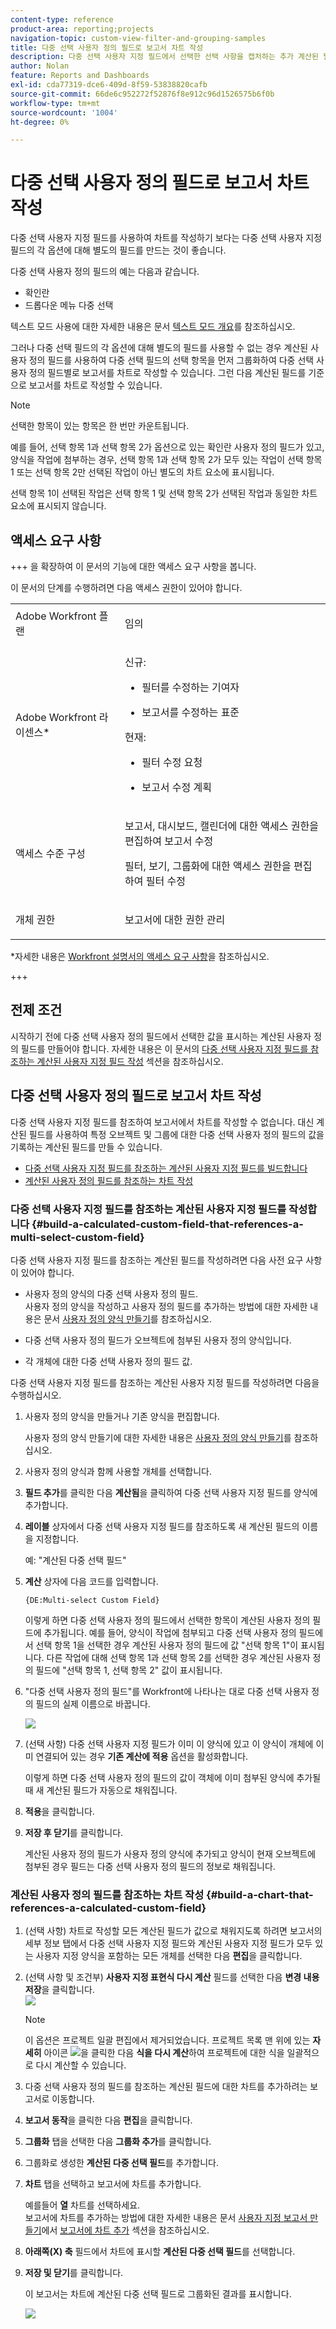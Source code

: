 ```yaml
---
content-type: reference
product-area: reporting;projects
navigation-topic: custom-view-filter-and-grouping-samples
title: 다중 선택 사용자 정의 필드로 보고서 차트 작성
description: 다중 선택 사용자 지정 필드에서 선택한 선택 사항을 캡처하는 추가 계산된 필드를 생성한 후에만 다중 선택 사용자 지정 필드로 보고서를 차트로 작성할 수 있습니다.
author: Nolan
feature: Reports and Dashboards
exl-id: cda77319-dce6-409d-8f59-53838820cafb
source-git-commit: 66de6c952272f52876f8e912c96d1526575b6f0b
workflow-type: tm+mt
source-wordcount: '1004'
ht-degree: 0%

---
```


# 다중 선택 사용자 정의 필드로 보고서 차트 작성

<!--Audited: 11/2024-->

<!--<span class="preview">The highlighted information on this page refers to functionality not yet generally available. It is available for all customers in the Preview environment and for a select group of customers in the Production environment.</span>-->

다중 선택 사용자 지정 필드를 사용하여 차트를 작성하기 보다는 다중 선택 사용자 지정 필드의 각 옵션에 대해 별도의 필드를 만드는 것이 좋습니다.

다중 선택 사용자 정의 필드의 예는 다음과 같습니다.

* 확인란
* 드롭다운 메뉴 다중 선택

텍스트 모드 사용에 대한 자세한 내용은 문서 [텍스트 모드 개요](../../../reports-and-dashboards/reports/text-mode/understand-text-mode.md)를 참조하십시오.

그러나 다중 선택 필드의 각 옵션에 대해 별도의 필드를 사용할 수 없는 경우 계산된 사용자 정의 필드를 사용하여 다중 선택 필드의 선택 항목을 먼저 그룹화하여 다중 선택 사용자 정의 필드별로 보고서를 차트로 작성할 수 있습니다. 그런 다음 계산된 필드를 기준으로 보고서를 차트로 작성할 수 있습니다.

>[!NOTE]
>
>선택한 항목이 있는 항목은 한 번만 카운트됩니다.
>
>예를 들어, 선택 항목 1과 선택 항목 2가 옵션으로 있는 확인란 사용자 정의 필드가 있고, 양식을 작업에 첨부하는 경우, 선택 항목 1과 선택 항목 2가 모두 있는 작업이 선택 항목 1 또는 선택 항목 2만 선택된 작업이 아닌 별도의 차트 요소에 표시됩니다.
>
>선택 항목 1이 선택된 작업은 선택 항목 1 및 선택 항목 2가 선택된 작업과 동일한 차트 요소에 표시되지 않습니다.

## 액세스 요구 사항

+++ 을 확장하여 이 문서의 기능에 대한 액세스 요구 사항을 봅니다.

이 문서의 단계를 수행하려면 다음 액세스 권한이 있어야 합니다.

<table style="table-layout:auto"> 
 <col> 
 <col> 
 <tbody> 
  <tr> 
   <td role="rowheader">Adobe Workfront 플랜</td> 
   <td> <p>임의</p> </td> 
  </tr> 
  <tr> 
   <td role="rowheader">Adobe Workfront 라이센스*</td> 
   <td> 
    <p>신규:</p>
   <ul><li><p>필터를 수정하는 기여자 </p></li>
   <li><p>보고서를 수정하는 표준</p></li> </ul>

<p>현재:</p>
   <ul><li><p>필터 수정 요청 </p></li>
   <li><p>보고서 수정 계획</p></li> </ul></td> 
  </tr> 
  <tr> 
   <td role="rowheader">액세스 수준 구성</td> 
   <td> <p>보고서, 대시보드, 캘린더에 대한 액세스 권한을 편집하여 보고서 수정</p> <p>필터, 보기, 그룹화에 대한 액세스 권한을 편집하여 필터 수정</p> </td> 
  </tr> 
  <tr> 
   <td role="rowheader">개체 권한</td> 
   <td> <p>보고서에 대한 권한 관리</p>  </td> 
  </tr> 
 </tbody> 
</table>

*자세한 내용은 [Workfront 설명서의 액세스 요구 사항](/help/quicksilver/administration-and-setup/add-users/access-levels-and-object-permissions/access-level-requirements-in-documentation.md)을 참조하십시오.

+++

## 전제 조건

시작하기 전에 다중 선택 사용자 정의 필드에서 선택한 값을 표시하는 계산된 사용자 정의 필드를 만들어야 합니다. 자세한 내용은 이 문서의 [다중 선택 사용자 지정 필드를 참조하는 계산된 사용자 지정 필드 작성](#build-a-calculated-custom-field-that-references-a-multi-select-custom-field) 섹션을 참조하십시오.

## 다중 선택 사용자 정의 필드로 보고서 차트 작성

<!--
<p data-mc-conditions="QuicksilverOrClassic.Draft mode">(NOTE: this moved to its own article, linked in the Note above!)</p>
-->

다중 선택 사용자 지정 필드를 참조하여 보고서에서 차트를 작성할 수 없습니다. 대신 계산된 필드를 사용하여 특정 오브젝트 및 그룹에 대한 다중 선택 사용자 정의 필드의 값을 기록하는 계산된 필드를 만들 수 있습니다. 

* [다중 선택 사용자 지정 필드를 참조하는 계산된 사용자 지정 필드를 빌드합니다](#build-a-calculated-custom-field-that-references-a-multi-select-custom-field)
* [계산된 사용자 정의 필드를 참조하는 차트 작성](#build-a-chart-that-references-a-calculated-custom-field)

### 다중 선택 사용자 지정 필드를 참조하는 계산된 사용자 지정 필드를 작성합니다 {#build-a-calculated-custom-field-that-references-a-multi-select-custom-field}

다중 선택 사용자 지정 필드를 참조하는 계산된 필드를 작성하려면 다음 사전 요구 사항이 있어야 합니다.

* 사용자 정의 양식의 다중 선택 사용자 정의 필드.\
  사용자 정의 양식을 작성하고 사용자 정의 필드를 추가하는 방법에 대한 자세한 내용은 문서 [사용자 정의 양식 만들기](/help/quicksilver/administration-and-setup/customize-workfront/create-manage-custom-forms/form-designer/design-a-form/design-a-form.md)를 참조하십시오.

* 다중 선택 사용자 정의 필드가 오브젝트에 첨부된 사용자 정의 양식입니다.
* 각 개체에 대한 다중 선택 사용자 정의 필드 값.

다중 선택 사용자 지정 필드를 참조하는 계산된 사용자 지정 필드를 작성하려면 다음을 수행하십시오.

1. 사용자 정의 양식을 만들거나 기존 양식을 편집합니다.

   사용자 정의 양식 만들기에 대한 자세한 내용은 [사용자 정의 양식 만들기](/help/quicksilver/administration-and-setup/customize-workfront/create-manage-custom-forms/form-designer/design-a-form/design-a-form.md)를 참조하십시오.

1. 사용자 정의 양식과 함께 사용할 개체를 선택합니다.
1. **필드 추가**&#x200B;를 클릭한 다음 **계산됨**&#x200B;을 클릭하여 다중 선택 사용자 지정 필드를 양식에 추가합니다.

1. **레이블** 상자에서 다중 선택 사용자 지정 필드를 참조하도록 새 계산된 필드의 이름을 지정합니다.

   예: &quot;계산된 다중 선택 필드&quot;

1. **계산** 상자에 다음 코드를 입력합니다.

   `{DE:Multi-select Custom Field}`

   이렇게 하면 다중 선택 사용자 정의 필드에서 선택한 항목이 계산된 사용자 정의 필드에 추가됩니다. 예를 들어, 양식이 작업에 첨부되고 다중 선택 사용자 정의 필드에서 선택 항목 1을 선택한 경우 계산된 사용자 정의 필드에 값 &quot;선택 항목 1&quot;이 표시됩니다. 다른 작업에 대해 선택 항목 1과 선택 항목 2를 선택한 경우 계산된 사용자 정의 필드에 &quot;선택 항목 1, 선택 항목 2&quot; 값이 표시됩니다.

1. &quot;다중 선택 사용자 정의 필드&quot;를 Workfront에 나타나는 대로 다중 선택 사용자 정의 필드의 실제 이름으로 바꿉니다.

   ![](assets/calculated-multi-select-custom-field-nwe-350x223.png)

1. (선택 사항) 다중 선택 사용자 지정 필드가 이미 이 양식에 있고 이 양식이 개체에 이미 연결되어 있는 경우 **기존 계산에 적용** 옵션을 활성화합니다.

   이렇게 하면 다중 선택 사용자 정의 필드의 값이 객체에 이미 첨부된 양식에 추가될 때 새 계산된 필드가 자동으로 채워집니다.

1. **적용**&#x200B;을 클릭합니다.
1. **저장 후 닫기**&#x200B;를 클릭합니다.

   계산된 사용자 정의 필드가 사용자 정의 양식에 추가되고 양식이 현재 오브젝트에 첨부된 경우 필드는 다중 선택 사용자 정의 필드의 정보로 채워집니다.

### 계산된 사용자 정의 필드를 참조하는 차트 작성 {#build-a-chart-that-references-a-calculated-custom-field}

1. (선택 사항) 차트로 작성할 모든 계산된 필드가 값으로 채워지도록 하려면 보고서의 세부 정보 탭에서 다중 선택 사용자 지정 필드와 계산된 사용자 지정 필드가 모두 있는 사용자 지정 양식을 포함하는 모든 개체를 선택한 다음 **편집**&#x200B;을 클릭합니다.
1. (선택 사항 및 조건부) **사용자 지정 표현식 다시 계산** 필드를 선택한 다음 **변경 내용 저장**&#x200B;을 클릭합니다.\
   ![](assets/recalculate-custom-expressions-350x259.png)

   >[!NOTE]
   >
   >이 옵션은 프로젝트 일괄 편집에서 제거되었습니다.  프로젝트 목록 맨 위에 있는 **자세히** 아이콘 ![](assets/more-icon-45x33.png)을 클릭한 다음 **식을 다시 계산**&#x200B;하여 프로젝트에 대한 식을 일괄적으로 다시 계산할 수 있습니다.

1. 다중 선택 사용자 정의 필드를 참조하는 계산된 필드에 대한 차트를 추가하려는 보고서로 이동합니다.
1. **보고서 동작**&#x200B;을 클릭한 다음 **편집**&#x200B;을 클릭합니다.

1. <strong>그룹화</strong> 탭을 선택한 다음 <strong>그룹화 추가</strong>를 클릭합니다.
1. 그룹화로 생성한 <strong>계산된 다중 선택 필드</strong>를 추가합니다.
1. <strong>차트</strong> 탭을 선택하고 보고서에 차트를 추가합니다.

   예를들어 **열** 차트를 선택하세요.
   <br>보고서에 차트를 추가하는 방법에 대한 자세한 내용은 문서 <a href="../../../reports-and-dashboards/reports/creating-and-managing-reports/create-custom-report.md" class="MCXref xref">사용자 지정 보고서 만들기</a>에서 <a href="../../../reports-and-dashboards/reports/creating-and-managing-reports/create-custom-report.md#add-a-chart" class="MCXref xref">보고서에 차트 추가</a> 섹션을 참조하십시오.
1. **아래쪽(X) 축** 필드에서 차트에 표시할 <strong>계산된 다중 선택 필드</strong>를 선택합니다.
1. <strong>저장 및 닫기</strong>를 클릭합니다.

   이 보고서는 차트에 계산된 다중 선택 필드로 그룹화된 결과를 표시합니다.

   ![](assets/chart-multi-select-field-column-chart-example.png)
